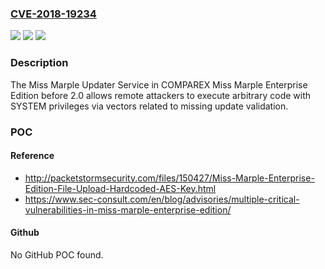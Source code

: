### [CVE-2018-19234](https://cve.mitre.org/cgi-bin/cvename.cgi?name=CVE-2018-19234)
![](https://img.shields.io/static/v1?label=Product&message=n%2Fa&color=blue)
![](https://img.shields.io/static/v1?label=Version&message=n%2Fa&color=blue)
![](https://img.shields.io/static/v1?label=Vulnerability&message=n%2Fa&color=brighgreen)

### Description

The Miss Marple Updater Service in COMPAREX Miss Marple Enterprise Edition before 2.0 allows remote attackers to execute arbitrary code with SYSTEM privileges via vectors related to missing update validation.

### POC

#### Reference
- http://packetstormsecurity.com/files/150427/Miss-Marple-Enterprise-Edition-File-Upload-Hardcoded-AES-Key.html
- https://www.sec-consult.com/en/blog/advisories/multiple-critical-vulnerabilities-in-miss-marple-enterprise-edition/

#### Github
No GitHub POC found.

